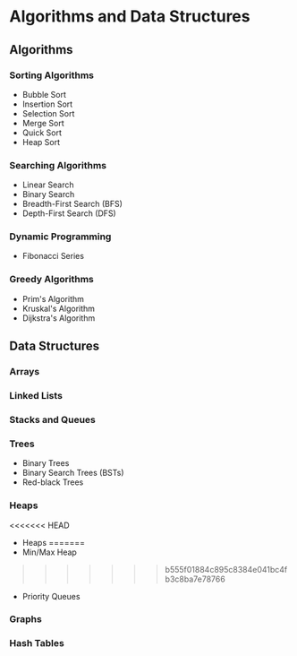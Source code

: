 # Algorithms and Data Structures

## Algorithms

### Sorting Algorithms

- Bubble Sort
- Insertion Sort
- Selection Sort
- Merge Sort
- Quick Sort
- Heap Sort

### Searching Algorithms

- Linear Search
- Binary Search
- Breadth-First Search (BFS)
- Depth-First Search (DFS)

### Dynamic Programming

- Fibonacci Series

### Greedy Algorithms

- Prim's Algorithm
- Kruskal's Algorithm
- Dijkstra's Algorithm

## Data Structures

### Arrays

### Linked Lists

### Stacks and Queues

### Trees

- Binary Trees
- Binary Search Trees (BSTs)
- Red-black Trees

### Heaps

<<<<<<< HEAD
- Heaps
=======
- Min/Max Heap
>>>>>>> b555f01884c895c8384e041bc4fb3c8ba7e78766
- Priority Queues

### Graphs

### Hash Tables
